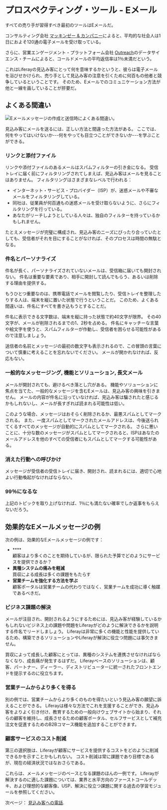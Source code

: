 # プロスペクティング・ツール - Eメール

すべての売り手が習得すべき最初のツールはEメールだ。

コンサルティング会社 [マッキンゼー & カンパニー](https://www.google.com/url?q=https://hbr.org/2019/01/how-to-spend-way-less-time-on-email-every-day%23:~:text%3DThe%2520average%2520professional%2520spends%252028,120%2520messages%2520received%2520per%2520day&sa=D&source=docs&ust=1687919492251304&usg=AOvVaw0uat-Hvtk6TpeCueTEK1G_)によると、平均的な社会人は1日におよそ120通の電子メールを受け取っている。

さらに、営業エンゲージメント・プラットフォーム会社 [Outreach](https://www.google.com/url?q=https://www.outreach.io/assets/resources/Outreach_PersonalizingProspectEmails_Final.pdf?utm_medium%3DWeb%26utm_source%3DWeb%2520Direct&sa=D&source=docs&ust=1687919492261815&usg=AOvVaw0ZLsBsDfg1bfPBfYGSNfYB)のデータサイエンス・チームによると、コールドメールの平均返信率は1％未満だという。

これはLiferayの見込み客にとって何を意味するかというと、彼らは電子メールを浴びせかけられ、売り手として見込み客の注意を引くために何百もの他者と競争しているということです。 そのため、Eメールでのコミュニケーション方法が他と一線を画していることが肝要だ。

## よくある間違い

![Eメールメッセージの作成と送信時によくある間違い。](./email/images/01.png)

見込み客にメールを送るには、正しい方法と間違った方法がある。 ここでは、何をやってはいけないか---何をやっても目立つことができないか---を学ぶことができる。

### リンクと添付ファイル

リンクや添付ファイルのあるメールはスパムフィルターの引き金になる。 受信トレイに届く前にフィルタリングされてしまえば、見込み客はメールを見ることはありません。 フィルタリングはさまざまなレベルで行われる：

* インターネット・サービス・プロバイダー（ISP）が、迷惑メールや不審なメールをフィルタリングしている。
* 同社は、従業員が何百通もの迷惑メールを受け取らないように、さらにフィルタリングを行っている。
* あなたがリーチしようとしている人々は、独自のフィルターを持っているかもしれません。

たとえメッセージが完璧に構成され、見込み客のニーズにぴったり合っていたとしても、受信者がそれを目にすることがなければ、そのプロセスは時間の無駄となる。

### 件名とパーソナライズ

件名が長く、パーソナライズされていないメールは、受信箱に届いても開封されない。 件名は重要な要素であり、相手に開封して読んでもらう、あるいは削除する理由を提供する。

もうひとつ重要なのは、携帯電話でメールを閲覧したり、受信トレイを整理したりする人は、端末を縦に置いた状態で行うということだ。 このため、よくある間違いは、件名にすべてを書き込もうとすることだ。

件名に表示できる文字数は、端末を縦に持った状態で約40文字が限界。 その40文字が、メールが削除されるまでの1、2秒を占める。 件名にキャッチーな言葉や絵文字を使うと、スパムフィルターが作動し、受信者を困らせる可能性があるので注意しましょう。

送信者の名前とメッセージの最初の数文字も表示されるので、この冒頭の言葉について慎重に考えることを忘れないでください。 メールが開かれなければ、反応もない。

### 一般的なメッセージング, 機能とソリューション, 長文メール

メールが開封されても、避けるべき落とし穴がある。 機能やソリューションに焦点を当てた、一般的なメッセージを含むEメールは、見込み客の興味を引きません。 メールの内容が件名に沿っていなければ、見込み客は騙されたと感じるかもしれないし、メールが長すぎれば読まれる可能性は低い。

このような場合、メッセージはおそらく削除されるか、最悪スパムとしてマークされる。 また、一度スパムとしてマークされたメールアドレスは、今後送られてくるすべてのメッセージが自動的にスパムとしてマークされる。 さらに悪いことに、十分な数のメッセージがスパムとしてマークされると、ISPはあなたのメールアドレスを他のすべての受信者にもスパムとしてマークする可能性がある。

### 消えた行動への呼びかけ

メッセージが受信者の受信トレイに届き、開封され、読まれるには、適切で心地よい行動喚起がなければならない。

### 99％になるな

上記のトピックを取り上げなければ、1％にも満たない確率でしか返事をもらえないだろう。

## 効果的なEメールメッセージの例

次の例は、効果的なEメールメッセージの例です：

* **** \
  顧客はより多くのことを期待しているが、限られた予算でどのようにサービスを提供できるか？
* **異種システムの痛みを軽減** \
  買収による成長は多くの課題をもたらす
* **営業チームを強化する方法を学ぶ** \
  顧客ポータルは営業チームの代わりではなく、営業チームを成功に導く触媒であるべきだ。

### ビジネス課題の解決

メールが注目され、開封されるようにするためには、見込み客が経験しているかもしれないビジネス上の課題や問題をLiferayがどのように解決できるかを説明する件名でリードしましょう。 Liferayは非常に多くの機能と性能を提供しているため、構築できるソリューションやLiferayが解決に役立つ問題には事欠きません。

買収によって成長した顧客にとっては、異種のシステムを連携させなければならなくなり、成長痛が発生するはずだ。 Liferayベースのソリューションは、顧客、パートナー、ディーラー、ディストリビューターに統一されたフロントエンドを提示するのに役立ちます。

### 営業チームからより多くを得る

別の例では、営業チームからより多くのものを得たいという見込み客の願望に訴えることができる。 Liferayは様々な方法でこれを支援することができ、見込み客をよりよく引き付け、教育するための一般向けウェブサイトから始まり、それらの顧客を維持し、成長させるための顧客ポータル、セルフサービスとして補充注文を促進するためのB2Bコマース機能を追加することができます。

### 顧客サービスのコスト削減

第三の選択肢は、Liferayが顧客にサービスを提供するコストをどのように削減できるかを示すことかもしれない。 コスト削減は常に課題であり目標であるが、現在の経済状況ではなおさらである。

これらは、メールメッセージのベースとなる課題のほんの一例です。 Liferayが解決するのに適した課題については、業界と水平方向のファーストコールデッキ、および理想的な顧客像、USP、解決に役立つ課題に関する過去の学習モジュールを参照してください。

次ページ： [見込み客への電話](./phone.md).
